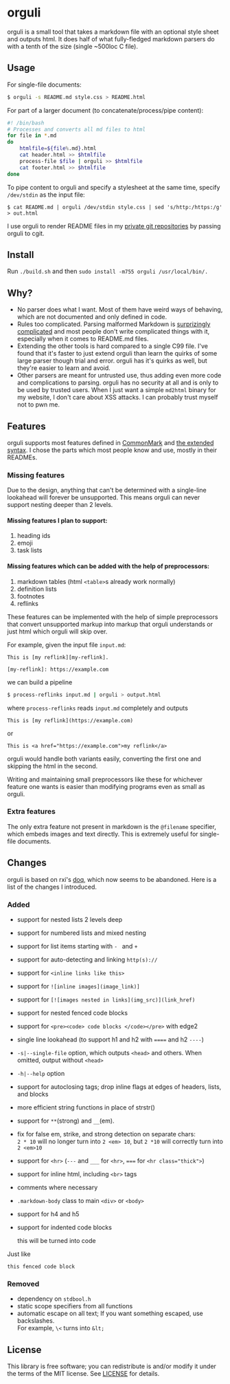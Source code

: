# orguli
orguli is a small tool that takes a markdown file with an optional style sheet
and outputs html. It does half of what fully-fledged markdown parsers do with a
tenth of the size (single ~500loc C file).

## Usage
For single-file documents:
```bash
$ orguli -s README.md style.css > README.html
```

For part of a larger document (to concatenate/process/pipe content):
```bash
#! /bin/bash
# Processes and converts all md files to html
for file in *.md
do
    htmlfile=${file%.md}.html
    cat header.html >> $htmlfile
    process-file $file | orguli >> $htmlfile
    cat footer.html >> $htmlfile
done
```

To pipe content to orguli and specify a stylesheet at the same time, specify
`/dev/stdin` as the input file:
```
$ cat README.md | orguli /dev/stdin style.css | sed 's/http:/https:/g' > out.html
```

I use orguli to render README files in my [private git repositories](https://git.nikaoto.com)
by passing orguli to cgit.

## Install
Run `./build.sh` and then `sudo install -m755 orguli /usr/local/bin/.`

## Why?
- No parser does what I want. Most of them have weird ways of behaving, which
  are not documented and only defined in code.
- Rules too complicated. Parsing malformed Markdown is
  [surprizingly complicated](https://spec.commonmark.org/current/)
  and most people don't write complicated things with it, especially when it
  comes to README.md files.
- Extending the other tools is hard compared to a single C99 file. I've found
  that it's faster to just extend orguli than learn the quirks of some large
  parser though trial and error. orguli has it's quirks as well, but they're
  easier to learn and avoid.
- Other parsers are meant for untrusted use, thus adding even more code and
  complications to parsing. orguli has no security at all and is only to be used
  by trusted users. When I just want a simple `md2html` binary for my website, I
  don't care about XSS attacks. I can probably trust myself not to pwn me.

## Features
orguli supports most features defined in
[CommonMark](https://spec.commonmark.org/current/) and
[the extended syntax](https://www.markdownguide.org/extended-syntax).
I chose the parts which most people know and use, mostly in their READMEs.

### Missing features
Due to the design, anything that can't be determined with a single-line
lookahead will forever be unsupported. This means orguli can never support
nesting deeper than 2 levels.

#### Missing features I plan to support:
1. heading ids
2. emoji
3. task lists

#### Missing features which can be added with the help of preprocessors:
1. markdown tables (html `<table>`s already work normally)
2. definition lists
3. footnotes
4. reflinks

These features can be implemented with the help of simple preprocessors that
convert unsupported markup into markup that orguli understands or just html
which orguli will skip over.

For example, given the input file `input.md`:

```
This is [my reflink][my-reflink].

[my-reflink]: https://example.com
```
we can build a pipeline
```bash
$ process-reflinks input.md | orguli > output.html
```
where `process-reflinks` reads `input.md` completely and outputs
```
This is [my reflink](https://example.com)
```
or
```
This is <a href="https://example.com">my reflink</a>
```
orguli would handle both variants easily, converting the first one and skipping
the html in the second.

Writing and maintaining small preprocessors like these for whichever feature one
wants is easier than modifying programs even as small as orguli.

### Extra features
The only extra feature not present in markdown is the `@filename` specifier,
which embeds images and text directly. This is extremely useful for single-file
documents.

## Changes
orguli is based on rxi's [doq](https://github.com/rxi/doq), which now seems to
be abandoned. Here is a list of the changes I introduced.

### Added
- support for nested lists 2 levels deep
- support for numbered lists and mixed nesting
- support for list items starting with `- ` and `+ `
- support for auto-detecting and linking `http(s)://`
- support for `<inline links like this>`
- support for `![inline images](image_link)]`
- support for `[![images nested in links](img_src)](link_href)`
- support for nested fenced code blocks
- support for `<pre><code> code blocks </code></pre>` with edge2
- single line lookahead (to support h1 and h2 with `====` and h2 `----`)
- `-s|--single-file` option, which outputs `<head>` and others. When omitted,
  output without `<head>`
- `-h|--help` option
- support for autoclosing tags; drop inline flags at edges of headers, lists,
  and blocks
- more efficient string functions in place of strstr()
- support for `**`(strong) and `__`(em).
- fix for false em, strike, and strong detection on separate chars:<br>
  `2 * 10` will no longer turn into `2 <em> 10`, but `2 *10` will correctly turn
  into `2 <em>10`
- support for `<hr>` (`---` and `___` for `<hr>`, `===` for `<hr class="thick">`)
- support for inline html, including `<br>` tags
- comments where necessary
- `.markdown-body` class to main `<div>` or `<body>`
- support for h4 and h5
- support for indented code blocks

    this will be turned into code

Just like
```
this fenced code block
```

### Removed
- dependency on `stdbool.h`
- static scope specifiers from all functions
- automatic escape on all text; If you want something escaped, use
  backslashes.<br>
  For example, `\<` turns into `&lt;`

## License
This library is free software; you can redistribute is and/or modify it under
the terms of the MIT license. See [LICENSE](./LICENSE) for details.
